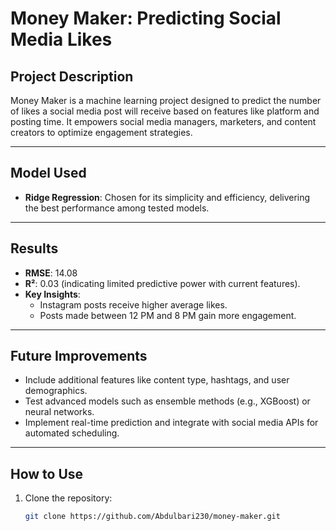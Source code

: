 # **Money Maker: Predicting Social Media Likes**

## **Project Description**
Money Maker is a machine learning project designed to predict the number of likes a social media post will receive based on features like platform and posting time. It empowers social media managers, marketers, and content creators to optimize engagement strategies.

---

## **Model Used**
- **Ridge Regression**: Chosen for its simplicity and efficiency, delivering the best performance among tested models.

---

## **Results**
- **RMSE**: 14.08  
- **R²**: 0.03 (indicating limited predictive power with current features).  
- **Key Insights**:
  - Instagram posts receive higher average likes.
  - Posts made between 12 PM and 8 PM gain more engagement.

---

## **Future Improvements**
- Include additional features like content type, hashtags, and user demographics.
- Test advanced models such as ensemble methods (e.g., XGBoost) or neural networks.
- Implement real-time prediction and integrate with social media APIs for automated scheduling.

---

## **How to Use**
1. Clone the repository:
   ```bash
   git clone https://github.com/Abdulbari230/money-maker.git

